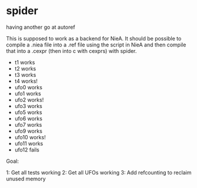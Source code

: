 spider
======

having another go at autoref

This is supposed to work as a backend for NieA. It should be possible to compile a .niea file into a .ref file using the script in NieA and then compile that into a .cexpr (then into c with cexprs) with spider.

* t1 works
* t2 works
* t3 works
* t4 works!
* ufo0 works
* ufo1 works
* ufo2 works!
* ufo3 works
* ufo5 works
* ufo6 works
* ufo7 works
* ufo9 works
* ufo10 works!
* ufo11 works
* ufo12 fails

Goal:

1: Get all tests working
2: Get all UFOs working
3: Add refcounting to reclaim unused memory
